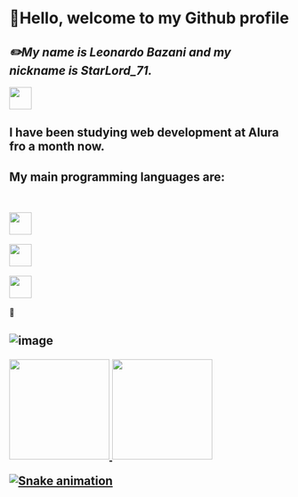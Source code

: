 <h1><strong>🙌Hello, welcome to my Github profile</strong></h1>
<h2><strong><em>✏️My name is Leonardo Bazani and my nickname is StarLord_71.</em></strong></h2>

 <img width= "40px" height="40px" src="https://user-images.githubusercontent.com/112039188/188991310-d740486e-10cd-49f3-83c4-3b65782261c2.png"> <h2>I have been studying web development at Alura fro a month now.</h2>
 <h2>My main programming languages are:</h2> <br></br>
 <img src="https://cdn.jsdelivr.net/gh/devicons/devicon/icons/javascript/javascript-original.svg" width="40" height="40"/> <br></br>
 <img src="https://cdn.jsdelivr.net/gh/devicons/devicon/icons/css3/css3-original.svg" width="40" height="40"/> <br></br>
 <img src="https://cdn.jsdelivr.net/gh/devicons/devicon/icons/html5/html5-original-wordmark.svg" width="40" height="40"/> <br></br>
 📜<h2><strongStatus: Intermediate level</h2>
 
![image](https://user-images.githubusercontent.com/112039188/188994300-af23458b-eda2-4c7c-98e5-b705a5a555be.png)

<div>
<a href="https://github.com/seu-usuário-aqui">
<img height="180em" src="https://github-readme-stats.vercel.app/api/top-langs/?username=LeonardoBazani&layout=compact&langs_count=7&theme=dracula"/>
<img height="180em" src="https://github-readme-stats.vercel.app/api?username=LeonardoBazani&show_icons=true&theme=dracula&include_all_commits=true&count_private=true"/>
</div>

![Snake animation](https://github.com/Le/LeonardoBazani/blob/output/github-contribution-grid-snake.svg)
<!--
**LeonardoBazani/LeonardoBazani** is a ✨ _special_ ✨ repository because its `README.md` (this file) appears on your GitHub profile.

Here are some ideas to get you started:

-  I’m currently working on ...
-  I’m currently learning ...
- 👯 I’m looking to collaborate on ...
- 🤔 I’m looking for help with ...
- 💬 Ask me about ...
- 📫 How to reach me: ...
- 😄 Pronouns: ...
- ⚡ Fun fact: ...
-->
